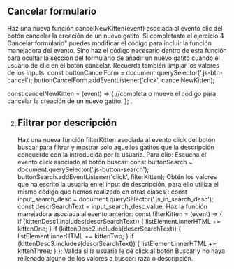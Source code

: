 ## Cancelar formulario

Haz una nueva función cancelNewKitten(event) asociada al evento clic del botón cancelar la creación de un nuevo gatito.
Si completaste el ejercicio 4 Cancelar formulario" puedes modificar el código para incluir la función manejadora del evento.
Sino haz el código necesario dentro de esta función para ocultar la sección del formulario de añadir un nuevo gatito cuando el usuario de clic en el botón cancelar. Recuerda también limpiar los valores de los inputs.
const buttonCancelForm = document.querySelector('.js-btn-cancel');
buttonCancelForm.addEventListener('click', cancelNewKitten);

const cancelNewKitten = (event) => {
//completa o mueve el código para cancelar la creación de un nuevo gatito.
};
.

2. ## Filtrar por descripción
   Haz una nueva función filterKitten asociada al evento click del botón buscar para filtrar y mostrar solo aquellos gatitos que la descripción concuerde con la introducida por la usuaria. Para ello:
   Escucha el evento click asociado al botón buscar:
   const buttonSearch = document.querySelector('.js-button-search');
   buttonSearch.addEventListener('click', filterKitten);
   Obtén los valores que ha escrito la usuaria en el input de descripción, para ello utiliza el mismo código que hemos realizado en otras clases`:
   const input_search_desc = document.querySelector('.js_in_search_desc');
   const descrSearchText = input_search_desc.value;
   Haz la función manejadora asociada al evento anterior:
   const filterKitten = (event) => {
   if (kittenDesc1.includes(descrSearchText)) {
   listElement.innerHTML += kittenOne;
   }
   if (kittenDesc2.includes(descrSearchText)) {
   listElement.innerHTML += kittenTwo;
   }
   if (kittenDesc3.includes(descrSearchText)) {
   listElement.innerHTML += kittenThree;
   }
   };
   Valida si la usuaria le dé click al botón Buscar y no haya rellenado alguno de los valores a buscar: raza o descripción.
